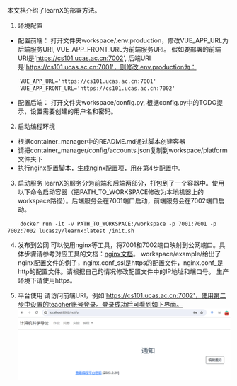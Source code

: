 本文档介绍了learnX的部署方法。

1. 环境配置
- 配置前端：
  打开文件夹workspace/.env.production，修改VUE_APP_URL为后端服务URI, VUE_APP_FRONT_URL为前端服务URI。
  假如要部署的前端URI是'https://cs101.ucas.ac.cn:7002', 后端URI是'https://cs101.ucas.ac.cn:7001'，则修改.env.production为：
```
    VUE_APP_URL='https://cs101.ucas.ac.cn:7001'
    VUE_APP_FRONT_URL='https://cs101.ucas.ac.cn:7002'
```

- 配置后端：
  打开文件夹workspace/config.py, 根据config.py中的TODO提示，设置需要创建的用户名和密码。

2. 启动编程环境

- 根据container_manager中的README.md通过脚本创建容器
- 请把container_manager/config/accounts.json复制到workspace/platform文件夹下
- 执行nginx配置脚本，生成nginx配置项，用在第4步配置中。

3. 启动服务
   learnX的服务分为前端和后端两部分，打包到了一个容器中。使用以下命令启动容器（把PATH_TO_WORKSPACE修改为本地机器上的workspace路径）。后端服务会在7001端口启动，前端服务会在7002端口启动。
```
    docker run -it -v PATH_TO_WORKSPACE:/workspace -p 7001:7001 -p 7002:7002 lucaszy/learnx:latest /init.sh
```

4. 发布到公网
    可以使用nginx等工具，将7001和7002端口映射到公网端口。具体步骤请参考对应工具的文档：[nginx文档](https://nginx.org/en/docs/)。
    workspace/example/给出了nginx配置文件的例子，nginx.conf_ssl是https的配置文件，nginx.conf_是http的配置文件。请根据自己的情况修改配置文件中的IP地址和端口号。
    生产环境下请使用https。

5. 平台使用
    请访问前端URI，例如'https://cs101.ucas.ac.cn:7002'，使用第二步中设置的teacher账号登录。登录成功后可看到如下界面。
    ![image](./imgs/index.png)


    
